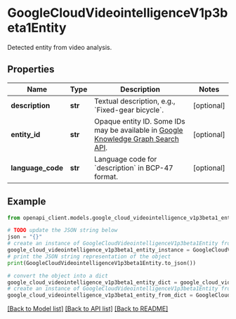 # GoogleCloudVideointelligenceV1p3beta1Entity

Detected entity from video analysis.

## Properties

Name | Type | Description | Notes
------------ | ------------- | ------------- | -------------
**description** | **str** | Textual description, e.g., &#x60;Fixed-gear bicycle&#x60;. | [optional] 
**entity_id** | **str** | Opaque entity ID. Some IDs may be available in [Google Knowledge Graph Search API](https://developers.google.com/knowledge-graph/). | [optional] 
**language_code** | **str** | Language code for &#x60;description&#x60; in BCP-47 format. | [optional] 

## Example

```python
from openapi_client.models.google_cloud_videointelligence_v1p3beta1_entity import GoogleCloudVideointelligenceV1p3beta1Entity

# TODO update the JSON string below
json = "{}"
# create an instance of GoogleCloudVideointelligenceV1p3beta1Entity from a JSON string
google_cloud_videointelligence_v1p3beta1_entity_instance = GoogleCloudVideointelligenceV1p3beta1Entity.from_json(json)
# print the JSON string representation of the object
print(GoogleCloudVideointelligenceV1p3beta1Entity.to_json())

# convert the object into a dict
google_cloud_videointelligence_v1p3beta1_entity_dict = google_cloud_videointelligence_v1p3beta1_entity_instance.to_dict()
# create an instance of GoogleCloudVideointelligenceV1p3beta1Entity from a dict
google_cloud_videointelligence_v1p3beta1_entity_from_dict = GoogleCloudVideointelligenceV1p3beta1Entity.from_dict(google_cloud_videointelligence_v1p3beta1_entity_dict)
```
[[Back to Model list]](../README.md#documentation-for-models) [[Back to API list]](../README.md#documentation-for-api-endpoints) [[Back to README]](../README.md)


